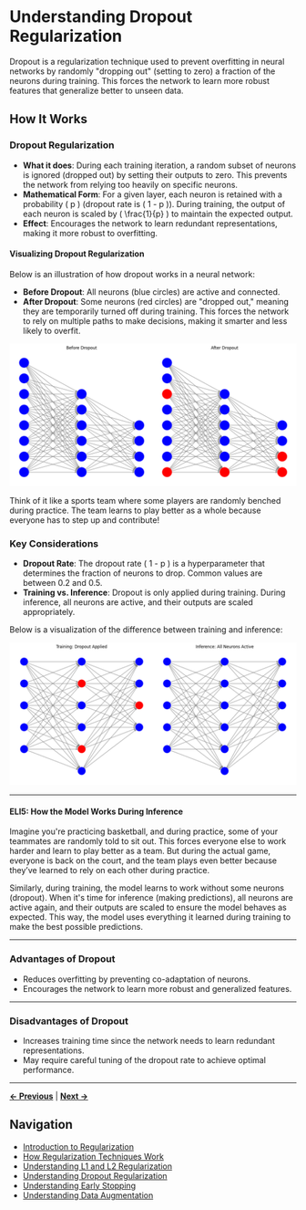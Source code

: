 # Understanding Dropout Regularization

Dropout is a regularization technique used to prevent overfitting in neural networks by randomly "dropping out" (setting to zero) a fraction of the neurons during training. This forces the network to learn more robust features that generalize better to unseen data.

## How It Works

### Dropout Regularization

- **What it does**: During each training iteration, a random subset of neurons is ignored (dropped out) by setting their outputs to zero. This prevents the network from relying too heavily on specific neurons.
- **Mathematical Form**: For a given layer, each neuron is retained with a probability \( p \) (dropout rate is \( 1 - p \)). During training, the output of each neuron is scaled by \( \frac{1}{p} \) to maintain the expected output.
- **Effect**: Encourages the network to learn redundant representations, making it more robust to overfitting.

#### Visualizing Dropout Regularization

Below is an illustration of how dropout works in a neural network:

- **Before Dropout**: All neurons (blue circles) are active and connected.
- **After Dropout**: Some neurons (red circles) are "dropped out," meaning they are temporarily turned off during training. This forces the network to rely on multiple paths to make decisions, making it smarter and less likely to overfit.

![Dropout Visualization](./plots/output_dp_1.png)

Think of it like a sports team where some players are randomly benched during practice. The team learns to play better as a whole because everyone has to step up and contribute!

### Key Considerations

- **Dropout Rate**: The dropout rate \( 1 - p \) is a hyperparameter that determines the fraction of neurons to drop. Common values are between 0.2 and 0.5.
- **Training vs. Inference**: Dropout is only applied during training. During inference, all neurons are active, and their outputs are scaled appropriately.

Below is a visualization of the difference between training and inference:

![Training vs. Inference](./plots/output_dp_2.png)

---

#### ELI5: How the Model Works During Inference

Imagine you're practicing basketball, and during practice, some of your teammates are randomly told to sit out. This forces everyone else to work harder and learn to play better as a team. But during the actual game, everyone is back on the court, and the team plays even better because they’ve learned to rely on each other during practice.

Similarly, during training, the model learns to work without some neurons (dropout). When it's time for inference (making predictions), all neurons are active again, and their outputs are scaled to ensure the model behaves as expected. This way, the model uses everything it learned during training to make the best possible predictions.

---

### Advantages of Dropout

- Reduces overfitting by preventing co-adaptation of neurons.
- Encourages the network to learn more robust and generalized features.

---

### Disadvantages of Dropout

- Increases training time since the network needs to learn redundant representations.
- May require careful tuning of the dropout rate to achieve optimal performance.

---

**[← Previous](LX.md)** | **[Next →](earlystop.md)**

## Navigation

- [Introduction to Regularization](README.md)
- [How Regularization Techniques Work](problem_solution.md)
- [Understanding L1 and L2 Regularization](LX.md)
- [Understanding Dropout Regularization](dropout.md)
- [Understanding Early Stopping](earlystop.md)
- [Understanding Data Augmentation](data_augmentation.md)
